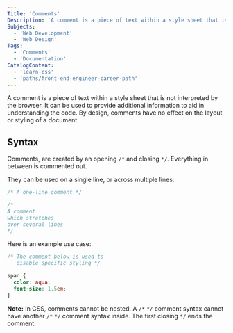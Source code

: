 ```yaml
---
Title: 'Comments'
Description: 'A comment is a piece of text within a style sheet that is not interpreted by the browser. It can be used to provide additional information to aid in understanding the code. By design, comments have no effect on the layout or styling of a document. Comments, are created by an opening / and closing /. Everything in between is commented out. They can be used on a single line, or across multiple lines: css /* A one-line comment / / A comment'
Subjects:
  - 'Web Development'
  - 'Web Design'
Tags:
  - 'Comments'
  - 'Documentation'
CatalogContent:
  - 'learn-css'
  - 'paths/front-end-engineer-career-path'
---
```


A comment is a piece of text within a style sheet that is not interpreted by the browser. It can be used to provide additional information to aid in understanding the code. By design, comments have no effect on the layout or styling of a document.

## Syntax

Comments, are created by an opening `/*` and closing `*/`. Everything in between is commented out.

They can be used on a single line, or across multiple lines:

```css
/* A one-line comment */

/*
A comment
which stretches
over several lines
*/
```

Here is an example use case:

```css
/* The comment below is used to
   disable specific styling */

span {
  color: aqua;
  font-size: 1.5em;
}
```

**Note:** In CSS, comments cannot be nested. A `/*` `*/` comment syntax cannot have another `/*` `*/` comment syntax inside. The first closing `*/` ends the comment.
